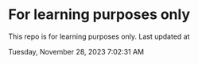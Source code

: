 # For learning purposes only
This repo is for learning purposes only.
Last updated at

Tuesday, November 28, 2023 7:02:31 AM

